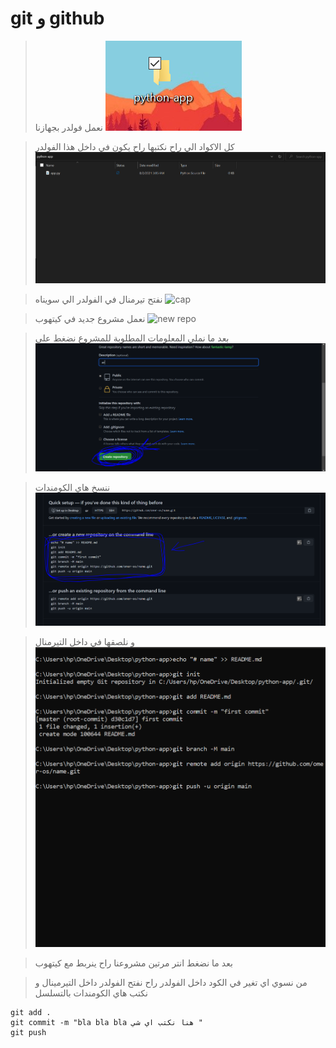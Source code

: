 # git و github




> نعمل فولدر بجهازنا 
![folder](images/folder.png)


> كل الاكواد الي راح نكتبها راح يكون في داخل هذا الفولدر
![app](images/app.png)


> نفتح تيرمنال في الفولدر الي سويناه
![cap](images.cap.png)


> نعمل مشروع جديد في كيتهوب
![new repo](images/githubnewrepo)


> بعد ما نملي المعلومات المطلوبة للمشروع نضغط على 
![create](images/create.png)


> ننسخ هاي الكومندات
![commands](images/commands.png)


> و نلصقها في داخل التيرمنال
![l1](images/l1.png)

> بعد ما نضغط انتر مرتين مشروعنا راح ينربط مع كيتهوب



> من نسوي اي تغير في الكود داخل الفولدر راح نفتح الفولدر داخل التيرمينال و نكتب هاي الكومندات بالتسلسل
```
git add .
git commit -m "bla bla bla هنا نكتب اي شي "
git push 
```
